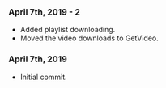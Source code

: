 ### April 7th, 2019 - 2
- Added playlist downloading.
- Moved the video downloads to GetVideo.

### April 7th, 2019
- Initial commit.
